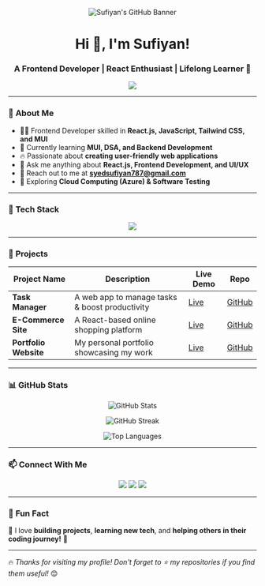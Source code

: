 <!-- Banner Image -->
<p align="center">
  <img src="https://raw.githubusercontent.com/SufiyanGitHub/SufiyanGitHub/main/banner.png" alt="Sufiyan's GitHub Banner">
</p>

<h1 align="center">Hi 👋, I'm Sufiyan!</h1>
<h3 align="center">A Frontend Developer | React Enthusiast | Lifelong Learner 🚀</h3>

<p align="center">
  <img src="https://readme-typing-svg.herokuapp.com?color=F77D0E&size=22&center=true&vCenter=true&width=600&lines=Front-End+Developer+%7C+React+JS;Passionate+about+JavaScript+%26+UI%2FUX;Building+amazing+web+experiences!">
</p>

---

### 🌟 **About Me**
- 👨‍💻 Frontend Developer skilled in **React.js, JavaScript, Tailwind CSS, and MUI**  
- 🎯 Currently learning **MUI, DSA, and Backend Development**  
- 🔥 Passionate about **creating user-friendly web applications**  
- 💬 Ask me anything about **React.js, Frontend Development, and UI/UX**  
- 📩 Reach out to me at **syedsufiyan787@gmail.com**  
- 🌱 Exploring **Cloud Computing (Azure) & Software Testing**  

---

### 🚀 **Tech Stack**
<p align="center">
  <img src="https://skillicons.dev/icons?i=html,css,js,react,tailwind,mui,bootstrap,figma,git,github,vscode" />
</p>

---

### 📌 **Projects**
| Project Name | Description | Live Demo | Repo |
|-------------|------------|-----------|------|
| **Task Manager** | A web app to manage tasks & boost productivity | [Live](#) | [GitHub](#) |
| **E-Commerce Site** | A React-based online shopping platform | [Live](#) | [GitHub](#) |
| **Portfolio Website** | My personal portfolio showcasing my work | [Live](#) | [GitHub](#) |

---

### 📊 **GitHub Stats**
<p align="center">
  <img src="https://github-readme-stats.vercel.app/api?username=SufiyanGitHub&show_icons=true&theme=tokyonight&hide_border=true" alt="GitHub Stats" />
</p>
<p align="center">
  <img src="https://github-readme-streak-stats.herokuapp.com/?user=SufiyanGitHub&theme=tokyonight&hide_border=true" alt="GitHub Streak" />
</p>
<p align="center">
  <img src="https://github-readme-stats.vercel.app/api/top-langs/?username=SufiyanGitHub&layout=compact&theme=tokyonight&hide_border=true" alt="Top Languages" />
</p>

---

### 📫 **Connect With Me**
<p align="center">
  <a href="[https://linkedin.com/in/your-profile](https://www.linkedin.com/in/syedsufiyan7/)"><img src="https://img.shields.io/badge/LinkedIn-0077B5?style=for-the-badge&logo=linkedin&logoColor=white" /></a>
  <a href="https://twitter.com/your-profile"><img src="https://img.shields.io/badge/Twitter-1DA1F2?style=for-the-badge&logo=twitter&logoColor=white" /></a>
  <a href="mailto:syedsufiyan787@gmail.com"><img src="https://img.shields.io/badge/Gmail-D14836?style=for-the-badge&logo=gmail&logoColor=white" /></a>
</p>

---

### 🎯 **Fun Fact**
🧐 I love **building projects**, **learning new tech**, and **helping others in their coding journey!** 🚀

---

🔥 _Thanks for visiting my profile! Don't forget to ⭐ my repositories if you find them useful!_ 😊  

